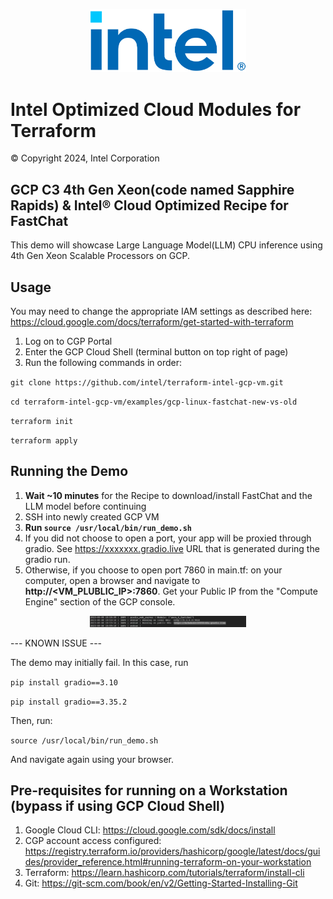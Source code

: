 <p align="center">
  <img src="https://github.com/intel/terraform-intel-gcp-vm/blob/main/images/logo-classicblue-800px.png?raw=true" alt="Intel Logo" width="250"/>
</p>

# Intel Optimized Cloud Modules for Terraform

© Copyright 2024, Intel Corporation

## GCP C3 4th Gen Xeon(code named Sapphire Rapids) & Intel® Cloud Optimized Recipe for FastChat

This demo will showcase Large Language Model(LLM) CPU inference using 4th Gen Xeon Scalable Processors on GCP.

## Usage

You may need to change the appropriate IAM settings as described here: https://cloud.google.com/docs/terraform/get-started-with-terraform 

1. Log on to CGP Portal
2. Enter the GCP Cloud Shell (terminal button on top right of page)
3. Run the following commands in order: 

`git clone https://github.com/intel/terraform-intel-gcp-vm.git`

`cd terraform-intel-gcp-vm/examples/gcp-linux-fastchat-new-vs-old` 

`terraform init` 

`terraform apply`

## Running the Demo


1. **Wait ~10 minutes** for the Recipe to download/install FastChat and the LLM model before continuing
2. SSH into newly created GCP VM
3. **Run `source /usr/local/bin/run_demo.sh`**
4. If you did not choose to open a port, your app will be proxied through gradio. See https://xxxxxxx.gradio.live URL that is generated during the gradio run.
5. Otherwise, if you choose to open port 7860 in main.tf: on your computer, open a browser and navigate to **http://<VM_PLUBLIC_IP>:7860**. Get your Public IP from the "Compute Engine" section of the GCP console.

<p align="center">
  <img src="https://github.com/intel/terraform-intel-gcp-vm/blob/main/images/gradio.png?raw=true" alt="Gradio_Output" width="250"/>
</p>


--- KNOWN ISSUE ---

The demo may initially fail. In this case, run

`pip install gradio==3.10`

`pip install gradio==3.35.2`

Then, run:

`source /usr/local/bin/run_demo.sh` 

And navigate again using your browser.

## Pre-requisites for running on a Workstation (bypass if using GCP Cloud Shell)

1. Google Cloud CLI: https://cloud.google.com/sdk/docs/install
2. CGP account access configured: https://registry.terraform.io/providers/hashicorp/google/latest/docs/guides/provider_reference.html#running-terraform-on-your-workstation
3. Terraform: https://learn.hashicorp.com/tutorials/terraform/install-cli
4. Git: https://git-scm.com/book/en/v2/Getting-Started-Installing-Git
